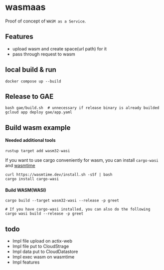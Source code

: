 # wasmaas

Proof of concept of `WASM as a Service`.

## Features

- upload wasm and create space(url path) for it
- pass through request to wasm

## local build & run

```
docker compose up --build
```

## Release to GAE

```
bash gae/build.sh  # unnecessary if release binary is already builded
gcloud app deploy gae/app.yaml
```

## Build wasm example

#### Needed additional tools

```
rustup target add wasm32-wasi
```

If you want to use cargo conveniently for wasm, you can install `cargo-wasi` and [wasmtime](https://github.com/bytecodealliance/wasmtime#installation)

```
curl https://wasmtime.dev/install.sh -sSf | bash
cargo install cargo-wasi
```

#### Build WASM(WASI)

```
cargo build --target wasm32-wasi --release -p greet

# If you have cargo-wasi installed, you can also do the following
cargo wasi build --release -p greet
```

## todo

- Impl file upload on actix-web
- Impl file put to CloudStrage
- Impl data put to CloudDatastore
- Impl exec wasm on wasmtime
- Impl features
